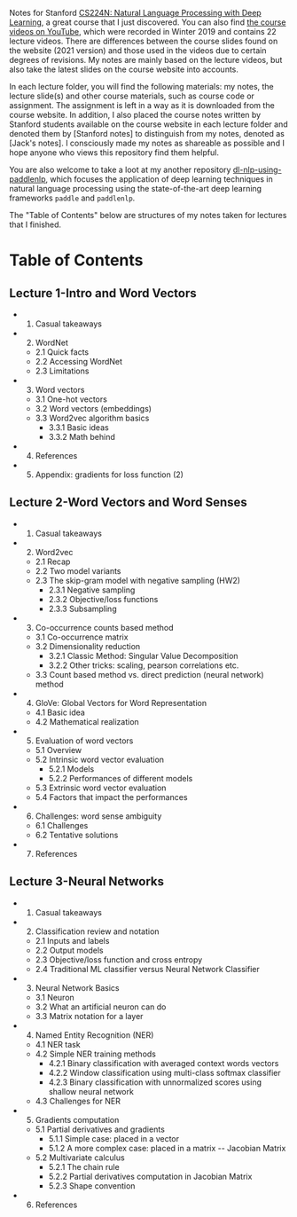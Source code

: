 Notes for Stanford [CS224N: Natural Language Processing with Deep Learning](http://web.stanford.edu/class/cs224n/index.html), a great course that I just discovered. You can also find [the course videos on YouTube](https://youtube.com/playlist?list=PLoROMvodv4rOhcuXMZkNm7j3fVwBBY42z), which were recorded in Winter 2019 and contains 22 lecture videos. There are differences between the course slides found on the website (2021 version) and those used in the videos due to certain degrees of revisions. My notes are mainly based on the lecture videos, but also take the latest slides on the course website into accounts.


In each lecture folder, you will find the following materials: my notes, the lecture slide(s) and other course materials, such as course code or assignment. The assignment is left in a way as it is downloaded from the course website. In addition, I also placed the course notes written by Stanford students available on the course website in each lecture folder and denoted them by \[Stanford notes\] to distinguish from my notes, denoted as \[Jack's notes\]. I consciously made my notes as shareable as possible and I hope anyone who views this repository find them helpful.  


You are also welcome to take a loot at my another repository [dl-nlp-using-paddlenlp](https://github.com/jaaack-wang/dl-nlp-using-paddlenlp), which focuses the application of deep learning techniques in natural language processing using the state-of-the-art deep learning frameworks `paddle` and `paddlenlp`. <br>


The "Table of Contents" below are structures of my notes taken for lectures that I finished. 


# Table of Contents

## Lecture 1-Intro and Word Vectors

- 1. Casual takeaways
- 2. WordNet
    - 2.1 Quick facts
    - 2.2 Accessing WordNet
    - 2.3 Limitations
- 3. Word vectors
    - 3.1 One-hot vectors
    - 3.2 Word vectors (embeddings)
    - 3.3 Word2vec algorithm basics
        - 3.3.1 Basic ideas
        - 3.3.2 Math behind
- 4. References
- 5. Appendix: gradients for loss function (2)

## Lecture 2-Word Vectors and Word Senses

- 1. Casual takeaways
- 2. Word2vec
    - 2.1 Recap
    - 2.2 Two model variants
    - 2.3 The skip-gram model with negative sampling (HW2)
        - 2.3.1 Negative sampling
        - 2.3.2 Objective/loss functions
        - 2.3.3 Subsampling
- 3. Co-occurrence counts based method
    - 3.1 Co-occurrence matrix
    - 3.2 Dimensionality reduction
        - 3.2.1 Classic Method: Singular Value Decomposition
        - 3.2.2 Other tricks: scaling, pearson correlations etc.
    - 3.3 Count based method vs. direct prediction (neural network) method
- 4. GloVe: Global Vectors for Word Representation
    - 4.1 Basic idea
    - 4.2 Mathematical realization
- 5. Evaluation of word vectors
    - 5.1 Overview
    - 5.2 Intrinsic word vector evaluation
        - 5.2.1 Models
        - 5.2.2 Performances of different models
    - 5.3 Extrinsic word vector evaluation
    - 5.4 Factors that impact the performances
- 6. Challenges: word sense ambiguity
    - 6.1 Challenges
    - 6.2 Tentative solutions
- 7. References

## Lecture 3-Neural Networks

- 1. Casual takeaways
- 2. Classification review and notation
    - 2.1 Inputs and labels
    - 2.2 Output models
    - 2.3 Objective/loss function and cross entropy
    - 2.4 Traditional ML classifier versus Neural Network Classifier
- 3. Neural Network Basics
    - 3.1 Neuron
    - 3.2 What an artificial neuron can do
    - 3.3 Matrix notation for a layer
- 4. Named Entity Recognition (NER)
    - 4.1 NER task
    - 4.2 Simple NER training methods
        - 4.2.1 Binary classification with averaged context words vectors
        - 4.2.2 Window classification using multi-class softmax classifier
        - 4.2.3 Binary classification with unnormalized scores using shallow neural network
    - 4.3 Challenges for NER
- 5. Gradients computation
    - 5.1 Partial derivatives and gradients
        - 5.1.1 Simple case: placed in a vector
        - 5.1.2 A more complex case: placed in a matrix -- Jacobian Matrix
    - 5.2 Multivariate calculus
        - 5.2.1 The chain rule
        - 5.2.2 Partial derivatives computation in Jacobian Matrix
        - 5.2.3 Shape convention
- 6. References
